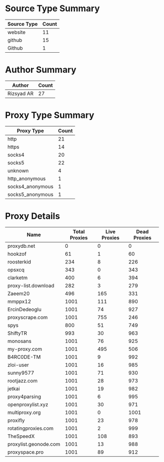 # Source Type Summary

| Source Type | Count |
|-------------|-------|
| website | 11 |
| github | 15 |
| Github | 1 |


# Author Summary

| Author | Count |
|--------|-------|
| Rizsyad AR | 27 |


# Proxy Type Summary

| Proxy Type | Count |
|------------|-------|
| http | 21 |
| https | 14 |
| socks4 | 20 |
| socks5 | 22 |
| unknown | 4 |
| http_anonymous | 1 |
| socks4_anonymous | 1 |
| socks5_anonymous | 1 |


# Proxy Details

| Name | Total Proxies | Live Proxies | Dead Proxies |
|------|---------------|--------------|---------------|
| proxydb.net | 0 | 0 | 0 |
| hookzof | 61 | 1 | 60 |
| roosterkid | 234 | 8 | 226 |
| opsxcq | 343 | 0 | 343 |
| clarketm | 400 | 6 | 394 |
| proxy-list.download | 282 | 3 | 279 |
| Zaeem20 | 496 | 165 | 331 |
| mmppx12 | 1001 | 111 | 890 |
| ErcinDedeoglu | 1001 | 74 | 927 |
| proxyscrape.com | 1001 | 755 | 246 |
| spys | 800 | 51 | 749 |
| ShiftyTR | 993 | 30 | 963 |
| monosans | 1001 | 76 | 925 |
| my-proxy.com | 1001 | 495 | 506 |
| B4RC0DE-TM | 1001 | 9 | 992 |
| zloi-user | 1001 | 16 | 985 |
| sunny9577 | 1001 | 71 | 930 |
| rootjazz.com | 1001 | 28 | 973 |
| jetkai | 1001 | 19 | 982 |
| proxy4parsing | 1001 | 6 | 995 |
| openproxylist.xyz | 1001 | 30 | 971 |
| multiproxy.org | 1001 | 0 | 1001 |
| proxifly | 1001 | 23 | 978 |
| rotatingproxies.com | 1001 | 2 | 999 |
| TheSpeedX | 1001 | 108 | 893 |
| proxylist.geonode.com | 1001 | 13 | 988 |
| proxyspace.pro | 1001 | 89 | 912 |
